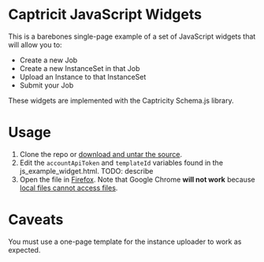Captricit JavaScript Widgets
=====================

This is a barebones single-page example of a set of JavaScript widgets that
will allow you to: 

* Create a new Job
* Create a new InstanceSet in that Job 
* Upload an Instance to that InstanceSet
* Submit your Job

These widgets are implemented with the Captricity Schema.js library.

# Usage

1. Clone the repo or <a href="https://github.com/Captricity/captricity-js-widgets/tarball/master" target="_blank">download and untar the source</a>.
2. Edit the ```accountApiToken``` and ```templateId``` variables found in the js_example_widget.html.  TODO: describe
3. Open the file in <a href="http://www.mozilla.org/en-US/firefox/new/" target="_blank">Firefox</a>.  Note that Google Chrome **will not work** because <a href="http://stackoverflow.com/questions/6665457/updateusing-filereader-in-chrome/6666092#6666092" target="_blank">local files cannot access files</a>.

# Caveats

You must use a one-page template for the instance uploader to work as expected.

